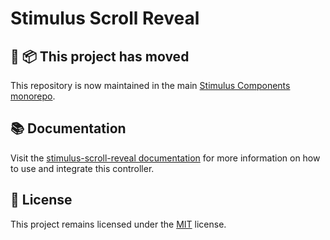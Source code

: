 # Stimulus Scroll Reveal

## 🚚 📦 This project has moved

This repository is now maintained in the main [Stimulus Components monorepo](https://github.com/stimulus-components/stimulus-components).

## 📚 Documentation

Visit the [stimulus-scroll-reveal documentation](https://www.stimulus-components.com/docs/stimulus-scroll-reveal/) for more information on how to use and integrate this controller.

## 📝 License

This project remains licensed under the [MIT](http://opensource.org/licenses/MIT) license.
